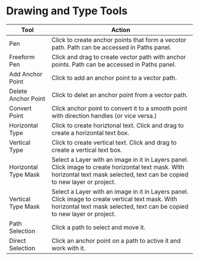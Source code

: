 # Drawing and Type Tools

| Tool | Action |
| --- | --- |
| Pen | Click to create anchor points that form a vecotor path. Path can be accessed in Paths panel. |
| Freeform Pen | Click and drag to create vector path with anchor points. Path can be accessed in Paths panel. |
| Add Anchor Point | Click to add an anchor point to a vector path. |
| Delete Anchor Point | Click to delet an anchor point from a vector path. |
| Convert Point | Click anchor point to convert it to a smooth point with direction handles (or vice versa.) |
| Horizontal Type | Click to create horiztonal text. Click and drag to create a horizontal text box. |
| Vertical Type | Click to create vertical text. Click and drag to create a vertical text box. |
| Horizontal Type Mask | Select a Layer with an image in it in Layers panel. Click image to create horizontal text mask. With horizontal text mask selected, text can be copied to new layer or project. |
| Vertical Type Mask | Select a Layer with an image in it in Layers panel. Click image to create vertical text mask. With horizontal text mask selected, text can be copied to new layer or project. |
| Path Selection | Click a path to select and move it. |
| Direct Selection | Click an anchor point on a path to active it and work with it. |